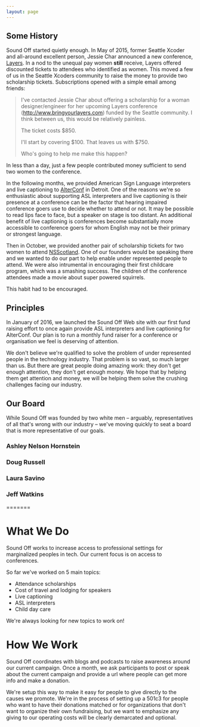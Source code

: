 ```yaml
---
layout: page
---
```




## Some History
Sound Off started quietly enough. In May of 2015, former Seattle Xcoder and all-around excellent person, Jessie Char announced a new conference, [Layers](http://www.bringyourlayers.com). In a nod to the unequal pay women **still** receive, Layers offered discounted tickets to attendees who identified as women. This moved a few of us in the Seattle Xcoders community to raise the money to provide two scholarship tickets. Subscriptions opened with a simple email among friends:

> I've contacted Jessie Char about offering a scholarship for a woman designer/engineer for her upcoming Layers conference (http://www.bringyourlayers.com) funded by the Seattle community. I think between us, this would be relatively painless. 
>
> The ticket costs $850.
>
> I'll start by covering $100. That leaves us with $750.
>
> Who's going to help me make this happen?

In less than a day, just a few people contributed money sufficient to send two women to the conference.

In the following months, we provided American Sign Language interpreters and live captioning to [AlterConf](http://alterconf.com) in Detroit. One of the reasons we're so enthusiastic about supporting ASL interpreters and live captioning is their presence at a conference can be the factor that hearing impaired conference goers use to decide whether to attend or not. It may be possible to read lips face to face, but a speaker on stage is too distant. An additional benefit of live captioning is conferences become substantially more accessible to conference goers for whom English may not be their primary or strongest language.

Then in October, we provided another pair of scholarship tickets for two women to attend [NSScotland](http://nsscotland.com). One of our founders would be speaking there and we wanted to do our part to help enable under represented people to attend. We were also intrumental in encouraging their first childcare program, which was a smashing success. The children of the conference attendees made a movie about super powered squirrels. 

This habit had to be encouraged.

## Principles
In January of 2016, we launched the Sound Off Web site with our first fund raising effort to once again provide ASL interpreters and live captioning for AlterConf. Our plan is to run a monthly fund raiser for a conference or organisation we feel is deserving of attention.

We don't believe we're qualified to solve the problem of under represented people in the technology industry. That problem is so vast, so much larger than us. But there are great people doing amazing work: they don't get enough attention, they don't get enough money. We hope that by helping them get attention and money, we will be helping them solve the crushing challenges facing our industry.

## Our Board
While Sound Off was founded by two white men – arguably, representatives of all that's wrong with our industry – we've moving quickly to seat a board that is more representative of our goals.

### Ashley Nelson Hornstein

### Doug Russell

### Laura Savino

### Jeff Watkins
=======
# What We Do

Sound Off works to increase access to professional settings for marginalized peoples in tech. Our current focus is on access to conferences.

So far we've worked on 5 main topics:

* Attendance scholarships
* Cost of travel and lodging for speakers
* Live captioning
* ASL interpreters
* Child day care

We're always looking for new topics to work on!

# How We Work

Sound Off coordinates with blogs and podcasts to raise awareness around our current campaign. Once a month, we ask participants to post or speak about the current campaign and provide a url where people can get more info and make a donation.

We're setup this way to make it easy for people to give directly to the causes we promote. We're in the process of setting up a 501c3 for people who want to have their donations matched or for organizations that don't want to organize their own fundraising, but we want to emphasize any giving to our operating costs will be clearly demarcated and optional.
